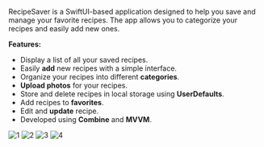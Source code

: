 RecipeSaver is a SwiftUI-based application designed to help you save and manage your favorite recipes. The app allows you to categorize your recipes and easily add new ones.


**Features:**
- Display a list of all your saved recipes.
- Easily **add** new recipes with a simple interface.
- Organize your recipes into different **categories**.
- **Upload photos** for your recipes.
- Store and delete recipes in local storage using **UserDefaults**.
- Add recipes to **favorites**.
- Edit and **update** recipe.
- Developed using **Combine** and **MVVM**.


![1](https://github.com/user-attachments/assets/3d7501b0-037e-4fbf-ba60-c158e221c47c)
![2](https://github.com/user-attachments/assets/c3b79c0c-7789-4e05-ae78-12582eafbb16)
![3](https://github.com/user-attachments/assets/626a328d-0c92-4ca7-8fab-c6b48aa79b5f)
![4](https://github.com/user-attachments/assets/95b767a4-fb19-4f5b-9d79-e261204de4fc)
